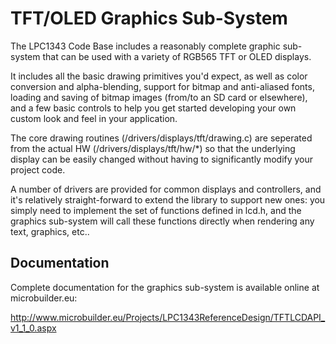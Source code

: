 # TFT/OLED Graphics Sub-System

The LPC1343 Code Base includes a reasonably complete graphic
sub-system that can be used with a variety of RGB565 TFT or OLED
displays. 

It includes all the basic drawing primitives you'd expect, as well
as color conversion and alpha-blending, support for bitmap and
anti-aliased fonts, loading and saving of bitmap images (from/to an
SD card or elsewhere), and a few basic controls to help you get
started developing your own custom look and feel in your application.

The core drawing routines (/drivers/displays/tft/drawing.c) are
seperated from the actual HW (/drivers/displays/tft/hw/*) so that
the underlying display can be easily changed without having to
significantly modify your project code.  

A number of drivers are provided for common displays and controllers,
and it's relatively straight-forward to extend the library to support
new ones: you simply need to implement the set of functions defined 
in lcd.h, and the graphics sub-system will call these functions
directly when rendering any text, graphics, etc..

## Documentation

Complete documentation for the graphics sub-system is available
online at microbuilder.eu:

http://www.microbuilder.eu/Projects/LPC1343ReferenceDesign/TFTLCDAPI_v1_1_0.aspx
